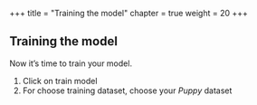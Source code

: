 +++
title = "Training the model"
chapter = true
weight = 20
+++

## Training the model

Now it’s time to train your model.

1. Click on train model
1. For choose training dataset, choose your *Puppy* dataset
